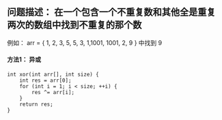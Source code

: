 ## 问题描述： 在一个包含一个不重复数和其他全是重复两次的数组中找到不重复的那个数

例如： arr = { 1, 2, 3, 5, 5, 3, 1,1001, 1001, 2, 9 } 中找到 9


#### 方法1： 异或
```
int xor(int arr[], int size) {
	int res = arr[0];
	for (int i = 1; i < size; ++i) {
		res ^= arr[i];
	}
	return res;
}
```
